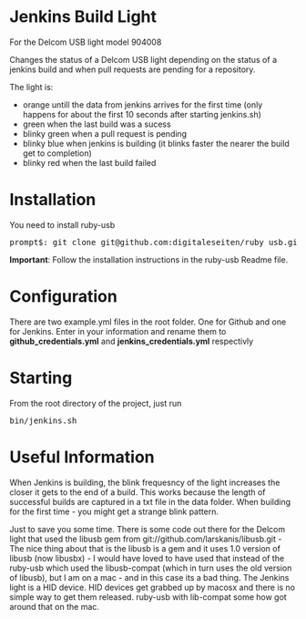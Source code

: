 Jenkins Build Light
===================
 
For the Delcom USB light model 904008

Changes the status of a Delcom USB light depending on the status of a
jenkins build and when pull requests are pending for a repository.

The light is:
- orange untill the data from jenkins arrives for the first time (only happens for about the first 10 seconds after starting jenkins.sh)
- green when the last build was a sucess
- blinky green when a pull request is pending
- blinky blue when jenkins is building (it blinks faster the nearer the build get to completion)
- blinky red when the last build failed

Installation
============

You need to install ruby-usb

<pre>
prompt$: git clone git@github.com:digitaleseiten/ruby_usb.git
</pre>

<b>Important</b>: Follow the installation instructions in the ruby-usb Readme file.

Configuration
=============

There are two example.yml files in the root folder. One for Github and one for Jenkins.
Enter in your information and rename them to <b>github_credentials.yml</b> and <b>jenkins_credentials.yml</b> respectivly

Starting
=========

From the root directory of the project, just run

<pre>bin/jenkins.sh</pre>

Useful Information
==================

When Jenkins is building, the blink frequesncy of the light increases the closer it gets to the end of a build.
This works because the length of successful builds are captured in a txt file in the data folder.
When building for the first time - you might get a strange blink pattern.

Just to save you some time. There is some code out there for the Delcom light that used the libusb gem from git://github.com/larskanis/libusb.git - The nice thing about that is the libusb is a gem and it uses 1.0 version of libusb (now libusbx) - I would have loved to have used that instead of the ruby-usb which used the libusb-compat (which in turn uses the old version of libusb), but I am on a mac - and in this case its a bad thing. The Jenkins light is a HID device. HID devices get grabbed up by macosx and there is no simple way to get them released. ruby-usb with lib-compat some how got around that on the mac.
